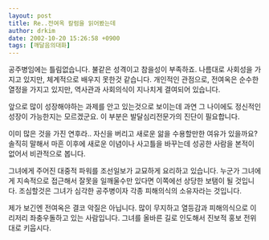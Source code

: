 ```yaml
---
layout: post
title: Re..전여옥 칼럼을 읽어봤는데
author: drkim
date: 2002-10-20 15:26:58 +0900
tags: [깨달음의대화]
---
```

공주병임에는 틀림없습니다. 불같은 성격이고 참을성이 부족하죠. 나름대로 사회성을 가지고 있지만, 체계적으로 배우지 못한것 같습니다. 개인적인 관점으로, 전여옥은 순수한 열정을 가지고 있지만, 역사관과 사회의식이 지나치게 결여되어 있습니다.
  

  
앞으로 많이 성장해야하는 과제를 안고 있는것으로 보이는데 과연 그 나이에도 정신적인 성장이 가능한지는 모르겠군요. 이 부분은 발달심리전문가의 진단이 필요합니다.
  

  
이미 많은 것을 가진 연후라.. 자신을 버리고 새로운 앎을 수용할만한 여유가 있을까요? 솔직히 말해서 마흔 이후에 새로운 이념이나 사고틀을 바꾸는데 성공한 사람을 본적이 없어서 비관적으로 봅니다.
  

  
그녀에게 주어진 대중적 파워를 조선일보가 교묘하게 요리하고 있습니다. 누군가 그녀에게 지속적으로 접근해서 잘못을 일깨울수만 있다면 이쪽에선 상당한 보탬이 될 것입니다. 조심할것은 그녀가 심각한 공주병이자 각종 피해의식의 소유자라는 것입니다.
  

  
제가 보긴엔 전여옥은 결코 악질은 아닙니다. 많이 무지하고 열등감과 피해의식으로 이리저리 좌충우돌하고 있는 사람입니다. 그녀를 올바른 길로 인도해서 진보적 홍보 전위대로 키웁시다.